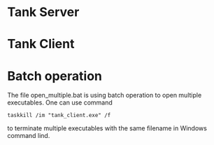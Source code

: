 # Tank Server

# Tank Client

# Batch operation
The file open_multiple.bat is using batch operation to open multiple executables. One can use command 
```
taskkill /im "tank_client.exe" /f 
```
to terminate multiple executables with the same filename in Windows command lind. 
